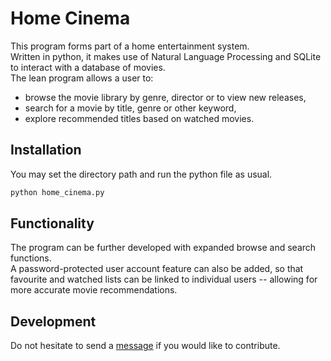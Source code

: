 # Home Cinema
This program forms part of a home entertainment system.\
Written in python, it makes use of Natural Language Processing and SQLite to interact with a database of movies.\
The lean program allows a user to:
* browse the movie library by genre, director or to view new releases,
* search for a movie by title, genre or other keyword,
* explore recommended titles based on watched movies.


## Installation

You may set the directory path and run the python file as usual.

```bash
python home_cinema.py
```


## Functionality

The program can be further developed with expanded browse and search functions.\
A password-protected user account feature can also be added, so that favourite and watched lists can be linked to individual users -- allowing for more accurate movie recommendations.


## Development

Do not hesitate to send a [message](https://github.blog/2011-03-23-mention-somebody-they-re-notified/) if you would like to contribute.
